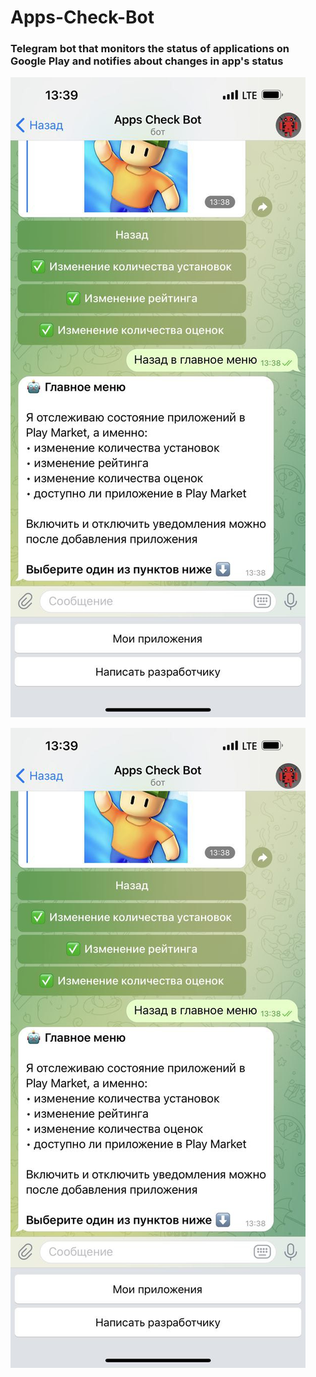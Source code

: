 # Apps-Check-Bot

### Telegram bot that monitors the status of applications on Google Play and notifies about changes in app's status


![](https://github.com/kichutov/Apps-Check-Bot/blob/master/screen.jpg)

<img src="https://github.com/kichutov/Apps-Check-Bot/blob/master/screen.jpg"/>
